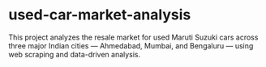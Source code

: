 # used-car-market-analysis
This project analyzes the resale market for used Maruti Suzuki cars across three major Indian cities — Ahmedabad, Mumbai, and Bengaluru — using web scraping and data-driven analysis.
